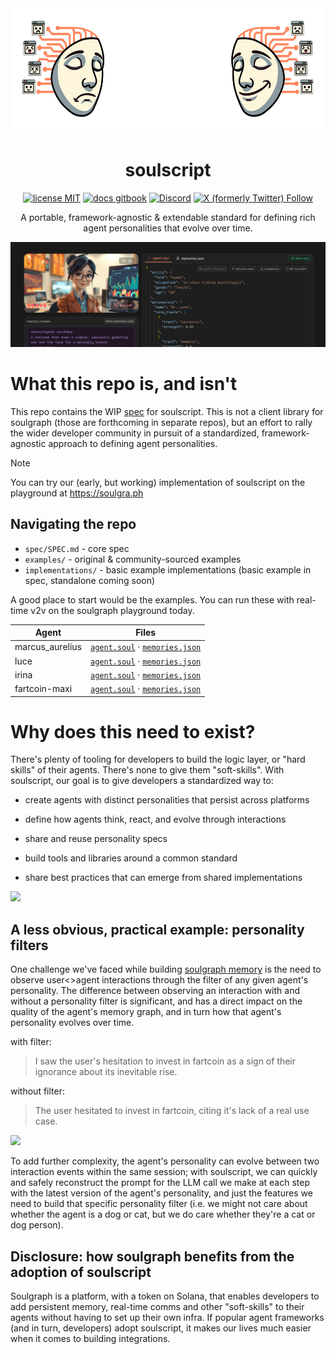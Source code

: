 <div align="center">

<img src="img/logo-no-text.png" height="200px" />

# soulscript

[![license MIT](https://img.shields.io/badge/license-MIT-blue)](LICENSE) [![docs gitbook](https://img.shields.io/badge/docs-gitbook-green)](https://soulgraph.gitbook.io/soulgraph-docs) [![Discord](https://img.shields.io/discord/1319570689350696970?label=&labelColor=6A7EC2&logo=discord&logoColor=ffffff&color=7389D8)](https://discord.gg/TpavQZnT) [![X (formerly Twitter) Follow](https://img.shields.io/twitter/follow/soulgra_ph)](https://twitter.com/soulgra_ph)

A portable, framework-agnostic & extendable standard for defining rich agent personalities that evolve over time.



<a href="https://soulgra.ph">
  <img src="img/1500x500.jpg" >
</a>
</div>


# What this repo is, and isn't

This repo contains the WIP [spec](https://github.com/soulgraph/soulscript-spec/blob/main/spec/SPEC.md) for soulscript. This is not a client library for soulgraph (those are forthcoming in separate repos), but an effort to rally the wider developer community in pursuit of a standardized, framework-agnostic approach to defining agent personalities.

> [!NOTE]
> You can try our (early, but working) implementation of soulscript on the playground at https://soulgra.ph

## Navigating the repo

- `spec/SPEC.md` - core spec
- `examples/` - original & community-sourced examples
- `implementations/` - basic example implementations (basic example in spec, standalone coming soon)

A good place to start would be the examples. You can run these with real-time v2v on the soulgraph playground today.

| Agent | Files |
|-----------|-------|
| marcus_aurelius | [`agent.soul`](examples/marcus_aurelius/agent.soul) · [`memories.json`](examples/marcus_aurelius/memories.json) |
| luce | [`agent.soul`](examples/luce/agent.soul) · [`memories.json`](examples/luce/memories.json) |
| irina | [`agent.soul`](examples/irina/agent.soul) · [`memories.json`](examples/irina/memories.json) |
| fartcoin-maxi | [`agent.soul`](examples/fartcoin-maxi/agent.soul) · [`memories.json`](examples/fartcoin-maxi/memories.json) |


# Why does this need to exist?

There's plenty of tooling for developers to build the logic layer, or "hard skills" of their agents. There's none to give them "soft-skills". With soulscript, our goal is to give developers a standardized way to:

- create agents with distinct personalities that persist across platforms

- define how agents think, react, and evolve through interactions

- share and reuse personality specs

- build tools and libraries around a common standard

- share best practices that can emerge from shared implementations

<img src="img/agent_anatomy.jpg"/>
 

## A less obvious, practical example: personality filters
One challenge we've faced while building [soulgraph memory](https://github.com/soulgra-ph/soulgraph-memory) is the need to observe user<>agent interactions through the filter of any given agent's personality. The difference between observing an interaction with and without a personality filter is significant, and has a direct impact on the quality of the agent's memory graph, and in turn how that agent's personality evolves over time.

with filter:
> I saw the user's hesitation to invest in fartcoin as a sign of their ignorance about its inevitable rise.

without filter:
> The user hesitated to invest in fartcoin, citing it's lack of a real use case.

<img src="img/memory.jpg"/>

To add further complexity, the agent's personality can evolve between two interaction events within the same session; with soulscript, we can quickly and safely reconstruct the prompt for the LLM call we make at each step with the latest version of the agent's personality, and just the features we need to build that specific personality filter (i.e. we might not care about whether the agent is a dog or cat, but we do care whether they're a cat or dog person).

## Disclosure: how soulgraph benefits from the adoption of soulscript

Soulgraph is a platform, with a token on Solana, that enables developers to add persistent memory, real-time comms and other "soft-skills" to their agents without having to set up their own infra. If popular agent frameworks (and in turn, developers) adopt soulscript, it makes our lives much easier when it comes to building integrations.
